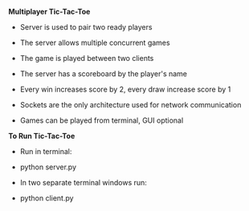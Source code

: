 **Multiplayer Tic-Tac-Toe**

- Server is used to pair two ready players

- The server allows multiple concurrent games

- The game is played between two clients

- The server has a scoreboard by the player's name

- Every win increases score by 2, every draw increase score by 1

- Sockets are the only architecture used for network communication

- Games can be played from terminal, GUI optional

**To Run Tic-Tac-Toe**
- Run in terminal:
- python server.py

- In two separate terminal windows run:
- python client.py









